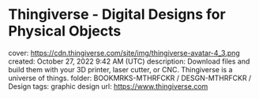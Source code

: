 # Thingiverse - Digital Designs for Physical Objects

cover: https://cdn.thingiverse.com/site/img/thingiverse-avatar-4_3.png
created: October 27, 2022 9:42 AM (UTC)
description: Download files and build them with your 3D printer, laser cutter, or CNC. Thingiverse is a universe of things.
folder: BOOKMRKS-MTHRFCKR / DESGN-MTHRFCKR / Design
tags: graphic design
url: https://www.thingiverse.com
